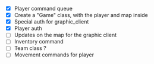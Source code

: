 - [x] Player command queue
- [x] Create a "Game" class, with the player and map inside
- [x] Special auth for graphic_client
- [x] Player auth
- [ ] Updates on the map for the graphic client
- [ ] Inventory command
- [ ] Team class ?
- [ ] Movement commands for player